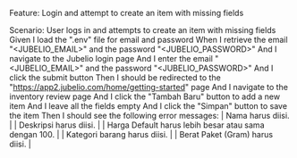 Feature: Login and attempt to create an item with missing fields

  Scenario: User logs in and attempts to create an item with missing fields
    Given I load the ".env" file for email and password
    When I retrieve the email "<JUBELIO_EMAIL>" and the password "<JUBELIO_PASSWORD>"
    And I navigate to the Jubelio login page
    And I enter the email "<JUBELIO_EMAIL>" and the password "<JUBELIO_PASSWORD>"
    And I click the submit button
    Then I should be redirected to the "https://app2.jubelio.com/home/getting-started" page
    And I navigate to the inventory review page
    And I click the "Tambah Baru" button to add a new item
    And I leave all the fields empty
    And I click the "Simpan" button to save the item
    Then I should see the following error messages:
      | Nama harus diisi.                                                              |
      | Deskripsi harus diisi.                                                         |
      | Harga Default harus lebih besar atau sama dengan 100.                          |
      | Kategori barang harus diisi.                                                   |
      | Berat Paket (Gram) harus diisi.                                                |
